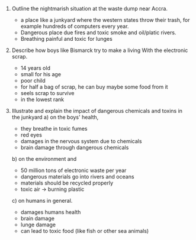 
1. Outline the nightmarish situation at the waste dump near Accra.
	- a place like a junkyard where the western states throw their trash, for example hundreds of computers every year.
	- Dangerous place due fires and toxic smoke and oil/platic rivers.
	- Breathing painful and toxic for lunges
2. Describe how boys like Bismarck try to make a living With the electronic scrap.
	- 14 years old
	- small for his age
	- poor child
	- for half a bag of scrap, he can buy maybe some food from it
	- seels scrap to survive
	- in the lowest rank

1. Illustrate and explain the impact of dangerous chemicals and toxins in the junkyard
	a) on the boys' health,
	 - they breathe in toxic fumes 
	 - red eyes 
	 - damages in the nervous system due to chemicals 
	 - brain damage through dangerous chemicals
	 
	b) on the environment and
	- 50 million tons of electronic waste per year 
	- dangerous materials go into rivers and oceans 
	- materials should be recycled properly
	- toxic air $\rightarrow$ burning plastic 
	
	c) on humans in general.
	- damages humans health
	- brain damage
	- lunge damage
	- can lead to toxic food (like fish or other sea animals)